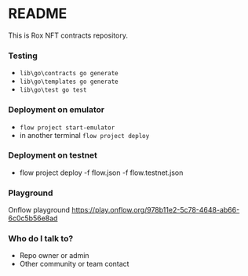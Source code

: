 # README #

This is Rox NFT contracts repository.

### Testing ###

- `lib\go\contracts go generate`
- `lib\go\templates go generate`
- `lib\go\test go test`

### Deployment on emulator ###

- `flow project start-emulator`
- in another terminal `flow project deploy`

### Deployment on testnet ###

- flow project deploy -f flow.json -f flow.testnet.json

### Playground ###

Onflow playground <https://play.onflow.org/978b11e2-5c78-4648-ab66-6c0c5b56e8ad>

### Who do I talk to? ###

* Repo owner or admin
* Other community or team contact
